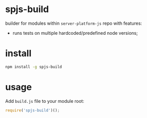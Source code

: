 # spjs-build

builder for modules within `server-platform-js` repo with features:
 - runs tests on multiple hardcoded/predefined node versions;

# install

```bash
npm install -g spjs-build
```

# usage

Add `build.js` file to your module root:

```js
require('spjs-build')();
```